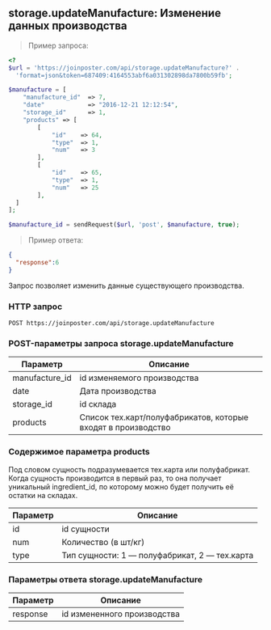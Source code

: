 ## storage.updateManufacture: Изменение данных производства

>  Пример запроса:

```php
<?
$url = 'https://joinposter.com/api/storage.updateManufacture?' .
  'format=json&token=687409:4164553abf6a031302898da7800b59fb';

$manufacture = [
    "manufacture_id"  => 7,
    "date"            => "2016-12-21 12:12:54",
    "storage_id"      => 1,
    "products" => [
        [
            "id"    => 64,
            "type"  => 1,
            "num"   => 3
        ],
        [
            "id"    => 65,
            "type"  => 1,
            "num"   => 25
        ],
  ]
];

$manufacture_id = sendRequest($url, 'post', $manufacture, true);
```

> Пример ответа:

```json
{
  "response":6
}
```
Запрос позволяет изменить данные существующего производства.

### HTTP запрос

`POST https://joinposter.com/api/storage.updateManufacture`

### POST-параметры запроса storage.updateManufacture

Параметр | Описание
-------- | --------
manufacture_id | id изменяемого производства
date | Дата производства
storage_id | id склада
products | Список тех.карт/полуфабрикатов, которые входят в производство

### Содержимое параметра products

Под словом сущность подразумевается тех.карта или полуфабрикат. Когда сущность производится в первый раз, то она получает уникальный ingredient_id, по которому можно будет получить её остатки на складах.

Параметр | Описание
-------- | --------
id | id сущности
num | Количество (в шт/кг)
type | Тип сущности: 1 — полуфабрикат, 2 — тех.карта

### Параметры ответа storage.updateManufacture

Параметр | Описание
-------- | --------
response | id измененного производства
